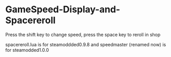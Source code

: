 # GameSpeed-Display-and-Spacereroll
Press the shift key to change speed, press the space key to reroll in shop

spacereroll.lua is for steamoddded0.9.8 and speedmaster (renamed now) is for steamodded1.0.0
